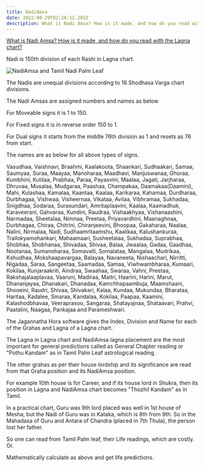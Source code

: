 ```yaml
---
title: NadiAmsa
date: 2022-08-29T02:20:12.293Z
description: What is Nadi Amsa? How is it made, and how do you read with the Lagna chart?
---
```

<!--StartFragment-->

[What is Nadi Amsa? How is it made, and how do you read with the Lagna chart?](https://www.quora.com/What-is-Nadi-Amsa-How-is-it-made-and-how-do-you-read-with-the-Lagna-chart)

Nadi is 150th division of each Rashi in Lagna chart.

![NadiAmsa and Tamil Nadi Palm Leaf](/images/nadiamsa.jpg "NadiAmsa and Tamil Nadi Palm Leaf Horoscope Reading")

The Nadis are unequal divisions according to 16 Shodhasa Varga chart divisions.

The Nadi Amsas are assigned numbers and names as below

For Moveable signs it is 1 to 150.

For Fixed signs it is in reverse order 150 to 1.

For Dual signs it starts from the middle 76th division as 1 and resets as 76 from start.

The names are as below for all above types of signs.

Vasudhaa, Vaishnavi, Braahmi, Kaalakoota, Shaankari, Sudhaakari, Samaa, Saumyaa, Suraa, Maayaa, Manoharaa, Maadhavi, Manjuswanaa, Ghoraa, Kumbhini, Kutilaa, Prabhaa, Paraa, Payasvini, Maalaa, Jagati, Jarjharaa, Dhruvaa, Musalaa, Mudgaraa, Paashaa, Champakaa, Daamakaa(Daamini), Mahi, Kulashaa, Kamalaa, Kaantaa, Kaalaa, Karikaraa, Kahamaa, Durdharaa, Durbhagaa, Vishwaa, Visheernaa, Vikataa, Avilaa, Vibhramaa, Sukhadaa, Snigdhaa, Sodaraa, Surasundari, Amritaplaavini, Kaalaa, Kaamadhuk, Karaveerani, Gahvaraa, Kundini, Raudraa, Vishaakhyaa, Vishanaashini, Narmadaa, Sheetalaa, Nimnaa, Preetaa, Priyavardhini, Maanaghnaa, Durbhagaa, Chiraa, Chitrini, Chiranjeevini, Bhoopaa, Gakaharaa, Naalaa, Nalini, Nirmalaa, Nadi, Sudhaamritaamshu, Kaalikaa, Kalushankuraa, Trailokyamohankari, Mahaamaari, Susheetalaa, Sukhadaa, Suprabhaa, Shobhaa, Shobhanaa, Shivadaa, Shivaa, Balaa, Jwaalaa, Gadaa, Gaadhaa, Nootanaa, Sumanoharaa, Somavalli, Somalataa, Mangalaa, Mudrikaa, Kshudhaa, Mokshaapavargaa, Balayaa, Navaneeta, Nishaachari, Nirritti, Nigadaa, Saraa, Sangeetaa, Saamadaa, Samaa, Viwhwambharaa, Kumaari, Kokilaa, Kunjaraakriti, Aindraa, Swaahaa, Swaraa, Vahni, Preetaa, Rakshajalaaplavaa, Vaaruni, Madiraa, Maitri, Haarini, Harini, Marut, Dhananjayaa, Dhanakari, Dhanadaa, Kamchhapaambuja, Maamshaani, Shooeini, Raudri, Shivaa, Shivakari, Kalaa, Kundaa, Mukundaa, Bharataa, Haritaa, Kadalee, Smaraa, Kandalaa, Kokilaa, Paapaa, Kaamini, Kalashodbhavaa, Veeraprasoo, Sangaraa, Shatayajnaa, Shataavari, Prahvi, Paatalini, Naagaa, Pankajaa and Parameshwari.

The Jagannatha Hora software gives the Index, Division and Name for each of the Grahas and Lagna of a Lagna chart.

The Lagna in Lagna chart and NadiAmsa lagna placement are the most important for general predictions called as General Chapter reading or "Pothu Kandam" as in Tamil Palm Leaf astrological reading.

The other grahas as per their house lordship and its significance are read from that Graha position and its NadiAmsa position.

For example 10th house is for Career, and if its house lord in Shukra, then its position in Lagna and NadiAmsa chart becomes "Thozhil Kandam" as in Tamil.

In a practical chart, Guru was 9th lord placed was well in 1st house of Mesha, but the Nadi of Guru was in Kataka, which is 8th from 9th. So in the Mahadasa of Guru and Antara of Chandra (placed in 7th Thula), the person lost her father.

So one can read from Tamil Palm leaf, their Life readings, which are costly. Or.

Mathematically calculate as above and get life predictions.

<!--EndFragment-->